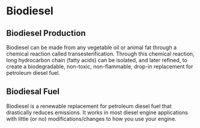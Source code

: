 # Biodiesel

## Biodiesel Production

Biodiesel can be made from any vegetable oil or animal fat through a chemical reaction called transesterification. Through this chemical reaction, long hydrocarbon chain (fatty acids) can be isolated, and later refined, to create a biodegradable, non-toxic, non-flammable, drop-in replacement for petroleum diesel fuel.

## Biodiesal Fuel

Biodiesel is a renewable replacement for petroleum diesel fuel that drastically reduces emissions. It works in most diesel engine applications with little (or no) modifications/changes to how you use your engine.
